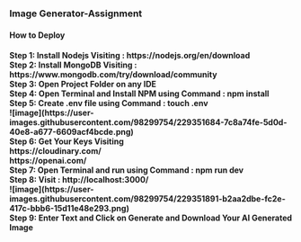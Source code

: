 <h3>Image Generator-Assignment</h3>

<h4>How to Deploy<h4>
Step 1: Install Nodejs Visiting                     : https://nodejs.org/en/download
<br>
Step 2: Install MongoDB Visiting                    : https://www.mongodb.com/try/download/community
<br>
Step 3: Open Project Folder on any IDE
<br>
Step 4: Open Terminal and Install NPM using Command : npm install
<br>
Step 5: Create .env file using Command : touch .env
<br>
![image](https://user-images.githubusercontent.com/98299754/229351684-7c8a74fe-5d0d-40e8-a677-6609acf4bcde.png)
<br>
Step 6: Get Your Keys Visiting 
<br>
https://cloudinary.com/
<br>
https://openai.com/
<br>
Step 7: Open Terminal and run using Command          : npm run dev
<br>
Step 8: Visit                                        : http://localhost:3000/
<br>
![image](https://user-images.githubusercontent.com/98299754/229351891-b2aa2dbe-fc2e-417c-bbb6-15d11e48e293.png)
<br>
Step 9: Enter Text and Click on Generate and Download Your AI Generated Image

